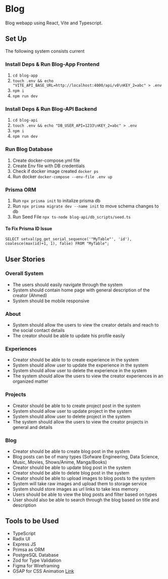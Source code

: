 # Blog
Blog webapp using React, Vite and Typescript.

## Set Up

The following system consists current

### Install Deps & Run Blog-App Frontend

1. `cd blog-app`  
2. `touch .env && echo "VITE_API_BASE_URL=http://localhost:4000/api/v0\nKEY_2=abc" > .env`   
3. `npm i`  
4. `npm run dev`

### Install Deps & Run Blog-API Backend

1. `cd blog-api`  
2. `touch .env && echo "DB_USER_API=1233\nKEY_2=abc" > .env`  
3. `npm i`  
4. `npm run dev`

### Run Blog Database

1. Create docker-compose.yml file
2. Create Env file with DB credentials
3. Check if docker image created `docker ps`
4. Run docker `docker-compose --env-file .env up`

### Prisma ORM

1. Run `npx prisma init` to initalize prisma db
2. Run `npx prisma migrate dev --name init` to move schema changes to db
3. Run Seed File `npx ts-node blog-api/db_scripts/seed.ts`

#### To Fix Prisma ID Issue

`SELECT setval(pg_get_serial_sequence('"MyTable"', 'id'), coalesce(max(id)+1, 1), false) FROM "MyTable";`

## User Stories

### Overall System

- The users should easily navigate through the system
- System should contain home page with general description of the creator (Ahmed)
- System should be mobile responsive


### About

- System should allow the users to view the creator details and reach to the social contact details
- The creator should be able to update his profile easily

### Experiences

- Creator should be able to to create experience in the system
- System should allow user to update the experience in the system
- System should allow user to delete the experience in the system
- The system should allow the users to view the creator experiences in an organized matter

### Projects
- Creator should be able to to create project post in the system
- System should allow user to update project in the system
- System should allow user to delete project in the system
- The system should allow the users to view the creator projects in general and details

### Blog
- Creator should be able to create blog post in the system
- Blog posts can be of many types (Sofware Engineering, Data Science, Music, Movies, Shows/Anime, Manga/Books)
- Creator should be able to update blog post in the system
- Creator should be able to delete blog post in the system
- Creator should be able to upload images to blog posts to the system
- System will take raw images and upload them to storage service
- System should store images as url links to take less memory
- Users should be able to view the blog posts and filter based on types
- User should also be able to search through the blog based on title and description

## Tools to be Used

- TypeScript
- Radix UI
- Express JS
- Primsa as ORM
- PostgreSQL Database
- Zod for Type Validation
- Figma for Wireframing
- GSAP for CSS Animation [Link](https://gsap.com/docs/v3/GSAP/CorePlugins/CSS/)
